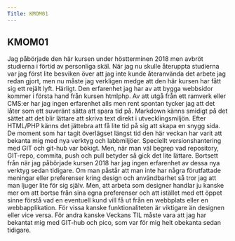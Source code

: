 ```yaml
---
Title: KMOM01
---
```


<h2>KMOM01</h2>
Jag påbörjade den här kursen under höstterminen 2018 men avbröt studierna i förtid av personliga skäl. När jag nu skulle återuppta studierna var jag först lite besviken över att jag inte kunde återanvända det arbete jag redan gjort, men nu måste jag verkligen medge att den här kursen har fått sig ett rejält lyft. Härligt.
Den erfarenhet jag har av att bygga webbsidor kommer i första hand från kursen htmlphp. Av att utgå från ett ramverk eller CMS:er har jag ingen erfarenhet alls men rent spontan tycker jag att det låter som ett suveränt sätta att spara tid på. Markdown känns smidigt på det sättet att det blir lättare att skriva text direkt i utvecklingsmiljön.
Efter HTML/PHP känns det jättebra att få lite tid på sig att skapa en snygg sida.
De moment som har tagit överlägset längst tid den här veckan har varit att bekanta mig med nya verktyg och labbmiljöer. Speciellt versionshantering med GIT och  git-hub var bökigt. Men, när man väl begrep vad repository, GIT-repo, commita, push och pull betyder så gick det lite lättare. Bortsett från när jag påbörjade kursen 2018 har jag ingen erfarenhet av dessa nya verktyg sedan tidigare.
Om man påstår att man inte har några förutfattade meningar eller preferenser kring design och användbarhet så tror jag att man ljuger lite för sig själv. Men, att arbeta som designer handlar ju kanske mer om att bortse från sina egna preferenser och att istället med ett öppet sinne förstå vad en eventuell kund vill få ut från en webbplats eller en webbapplikation. För vissa kanske funktionaliteten är viktigare än designen eller vice versa. För andra kanske
Veckans TIL måste vara att jag har bekantat mig med GIT-hub och pico, som var för mig helt obekanta sedan tidigare.
